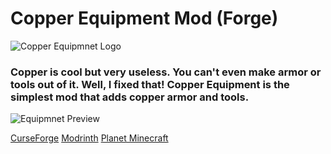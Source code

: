 # Copper Equipment Mod (Forge)

![Copper Equipmnet Logo](https://i.imgur.com/QNnsHKQ.png)

### Copper is cool but very useless. You can't even make armor or tools out of it. Well, I fixed that! Copper Equipment is the simplest mod that adds copper armor and tools.

![Equipmnet Preview](https://i.imgur.com/DSNSkX6.png)

[CurseForge](https://www.curseforge.com/minecraft/mc-mods/copper-equipment-forge) [Modrinth](https://modrinth.com/mod/copper-equipment) [Planet Minecraft](https://www.planetminecraft.com/mod/copper-equipment/)
